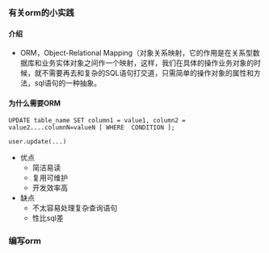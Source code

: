 ### 有关orm的小实践

#### 介绍
- ORM，Object-Relational Mapping（对象关系映射，它的作用是在关系型数据库和业务实体对象之间作一个映射，这样，我们在具体的操作业务对象的时候，就不需要再去和复杂的SQL语句打交道，只需简单的操作对象的属性和方法，sql语句的一种抽象。

#### 为什么需要ORM

```
UPDATE table_name SET column1 = value1, column2 = value2....columnN=valueN [ WHERE  CONDITION ];

user.update(...)

```

- 优点
    - 简洁易读
    - 复用可维护
    - 开发效率高
- 缺点
    - 不太容易处理复杂查询语句
    - 性比sql差

### 编写orm

